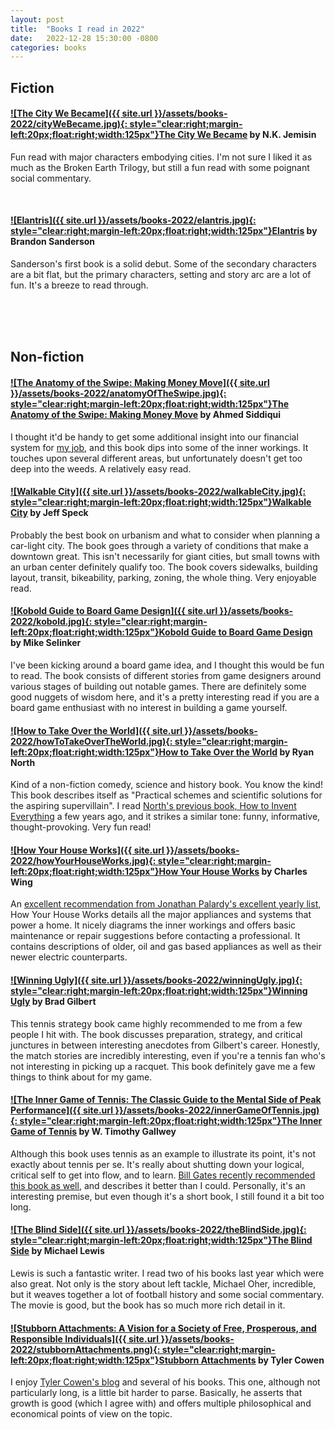 ```yaml
---
layout: post
title:  "Books I read in 2022"
date:   2022-12-28 15:30:00 -0800
categories: books
---
```


## Fiction

#### [![The City We Became]({{ site.url }}/assets/books-2022/cityWeBecame.jpg){: style="clear:right;margin-left:20px;float:right;width:125px"}](https://www.amazon.com/dp/B083LW5WBB)[The City We Became](https://www.amazon.com/dp/B083LW5WBB) by N.K. Jemisin

Fun read with major characters embodying cities. I'm not sure I liked it as much as the Broken Earth Trilogy, but still a fun read with some poignant social commentary.

<br />

#### [![Elantris]({{ site.url }}/assets/books-2022/elantris.jpg){: style="clear:right;margin-left:20px;float:right;width:125px"}](https://www.amazon.com/dp/B003G93YLY/)[Elantris](https://www.amazon.com/dp/B003G93YLY/) by Brandon Sanderson

Sanderson's first book is a solid debut. Some of the secondary characters are a bit flat, but the primary characters, setting and story arc are a lot of fun. It's a breeze to read through.

<br />
<br />
<br />

## Non-fiction

#### [![The Anatomy of the Swipe: Making Money Move]({{ site.url }}/assets/books-2022/anatomyOfTheSwipe.jpg){: style="clear:right;margin-left:20px;float:right;width:125px"}](https://www.amazon.com/dp/1641374470/)[The Anatomy of the Swipe: Making Money Move](https://www.amazon.com/dp/1641374470/) by Ahmed Siddiqui
I thought it'd be handy to get some additional insight into our financial system for [my job](https://stripe.com), and this book dips into some of the inner workings. It touches upon several different areas, but unfortunately doesn't get too deep into the weeds. A relatively easy read.

#### [![Walkable City]({{ site.url }}/assets/books-2022/walkableCity.jpg){: style="clear:right;margin-left:20px;float:right;width:125px"}](https://www.amazon.com/dp/0865477728/)[Walkable City](https://www.amazon.com/dp/0865477728/) by Jeff Speck
Probably the best book on urbanism and what to consider when planning a car-light city. The book goes through a variety of conditions that make a downtown great. This isn't necessarily for giant cities, but small towns with an urban center definitely qualify too. The book covers sidewalks, building layout, transit, bikeability, parking, zoning, the whole thing. Very enjoyable read. 


#### [![Kobold Guide to Board Game Design]({{ site.url }}/assets/books-2022/kobold.jpg){: style="clear:right;margin-left:20px;float:right;width:125px"}](https://www.amazon.com/dp/1936781042/)[Kobold Guide to Board Game Design](https://www.amazon.com/dp/1936781042/) by Mike Selinker
I've been kicking around a board game idea, and I thought this would be fun to read. The book consists of different stories from game designers around various stages of building out notable games. There are definitely some good nuggets of wisdom here, and it's a pretty interesting read if you are a board game enthusiast with no interest in building a game yourself. 


#### [![How to Take Over the World]({{ site.url }}/assets/books-2022/howToTakeOverTheWorld.jpg){: style="clear:right;margin-left:20px;float:right;width:125px"}](https://www.amazon.com/dp/059319201X/)[How to Take Over the World](https://www.amazon.com/dp/059319201X/) by Ryan North
Kind of a non-fiction comedy, science and history book. You know the kind! This book describes itself as "Practical schemes and scientific solutions for the aspiring supervillain". I read [North's previous book, How to Invent Everything](/posts/books-i-read-2019) a few years ago, and it strikes a similar tone: funny, informative, thought-provoking. Very fun read!

#### [![How Your House Works]({{ site.url }}/assets/books-2022/howYourHouseWorks.jpg){: style="clear:right;margin-left:20px;float:right;width:125px"}](https://www.amazon.com/dp/B07FWRRDKW/)[How Your House Works](https://www.amazon.com/dp/B07FWRRDKW/) by Charles Wing
An [excellent recommendation from Jonathan Palardy's excellent yearly list](https://blog.jpalardy.com/posts/best-books-i-read-2021/), How Your House Works details all the major appliances and systems that power a home. It nicely diagrams the inner workings and offers basic maintenance or repair suggestions before contacting a professional. It contains descriptions of older, oil and gas based appliances as well as their newer electric counterparts. 

#### [![Winning Ugly]({{ site.url }}/assets/books-2022/winningUgly.jpg){: style="clear:right;margin-left:20px;float:right;width:125px"}](https://www.amazon.com/dp/067188400X/)[Winning Ugly](https://www.amazon.com/dp/067188400X/) by Brad Gilbert
This tennis strategy book came highly recommended to me from a few people I hit with. The book discusses preparation, strategy, and critical junctures in between interesting anecdotes from Gilbert's career. Honestly, the match stories are incredibly interesting, even if you're a tennis fan who's not interesting in picking up a racquet. This book definitely gave me a few things to think about for my game. 

#### [![The Inner Game of Tennis: The Classic Guide to the Mental Side of Peak Performance]({{ site.url }}/assets/books-2022/innerGameOfTennis.jpg){: style="clear:right;margin-left:20px;float:right;width:125px"}](https://www.amazon.com/dp/0679778314)[The Inner Game of Tennis](https://www.amazon.com/dp/0679778314) by W. Timothy Gallwey
Although this book uses tennis as an example to illustrate its point, it's not exactly about tennis per se. It's really about shutting down your logical, critical self to get into flow, and to learn. [Bill Gates recently recommended this book as well](https://www.gatesnotes.com/Books/The-Inner-Game-of-Tennis), and describes it better than I could. Personally, it's an interesting premise, but even though it's a short book, I still found it a bit too long. 

#### [![The Blind Side]({{ site.url }}/assets/books-2022/theBlindSide.jpg){: style="clear:right;margin-left:20px;float:right;width:125px"}](https://www.amazon.com/dp/0679778314)[The Blind Side](https://www.amazon.com/dp/0393330478/) by Michael Lewis
Lewis is such a fantastic writer. I read two of his books last year which were also great. Not only is the story about left tackle, Michael Oher, incredible, but it weaves together a lot of football history and some social commentary. The movie is good, but the book has so much more rich detail in it. 

#### [![Stubborn Attachments: A Vision for a Society of Free, Prosperous, and Responsible Individuals]({{ site.url }}/assets/books-2022/stubbornAttachments.png){: style="clear:right;margin-left:20px;float:right;width:125px"}](https://www.amazon.com/dp/1732265135/)[Stubborn Attachments](https://www.amazon.com/dp/1732265135/) by Tyler Cowen
I enjoy [Tyler Cowen's blog](https://marginalrevolution.com/) and several of his books. This one, although not particularly long, is a little bit harder to parse. Basically, he asserts that growth is good (which I agree with) and offers multiple philosophical and economical points of view on the topic.


